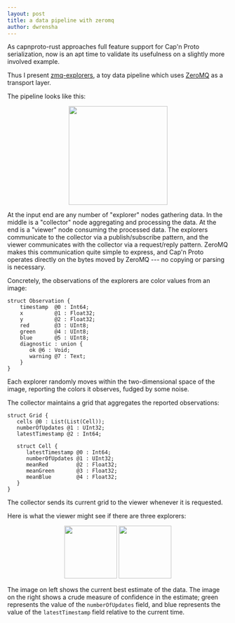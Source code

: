 ```yaml
---
layout: post
title: a data pipeline with zeromq
author: dwrensha
---
```


As capnproto-rust approaches full feature support
for Cap'n Proto serialization,
now is an apt time to validate its usefulness on a
slightly more involved example.


Thus I present
[zmq-explorers](https://github.com/dwrensha/capnp-zmq-rust/tree/master/example/zmq-explorers),
a toy data pipeline which uses
[ZeroMQ](http://zeromq.org/)
as a transport layer.

The pipeline looks like this:
<center>
<img src="{{site.baseurl}}/assets/zmq-explorers.png"
     width="225"/>
</center>

At the input end are
any number of "explorer" nodes gathering data.
In the middle is
a "collector" node aggregating and processing the data.
At the end is a "viewer" node consuming the processed data.
The explorers communicate to the collector via a publish/subscribe
pattern, and the viewer communicates with the collector via a request/reply pattern.
ZeroMQ makes this communication quite simple to express,
and Cap'n Proto operates directly on the bytes
moved by ZeroMQ --- no copying or parsing is necessary.

Concretely, the observations of the explorers
are color values from an image:

```
struct Observation {
    timestamp  @0 : Int64;
    x          @1 : Float32;
    y          @2 : Float32;
    red        @3 : UInt8;
    green      @4 : UInt8;
    blue       @5 : UInt8;
    diagnostic : union {
       ok @6 : Void;
       warning @7 : Text;
    }
}
```

Each explorer randomly moves within the two-dimensional space
of the image, reporting the colors it observes,
fudged by some noise.

The collector maintains a grid that aggregates the reported observations:

```
struct Grid {
   cells @0 : List(List(Cell));
   numberOfUpdates @1 : UInt32;
   latestTimestamp @2 : Int64;

   struct Cell {
      latestTimestamp @0 : Int64;
      numberOfUpdates @1 : UInt32;
      meanRed         @2 : Float32;
      meanGreen       @3 : Float32;
      meanBlue        @4 : Float32;
   }
}
```

The collector sends its current grid to the viewer whenever
it is requested.

Here is what the viewer might see if there are three explorers:

<center>
<img src="{{site.baseurl}}/assets/rust_logo_colors.gif"
     width="120"/>
<img src="{{site.baseurl}}/assets/rust_logo_confidence.gif"
     width="120"/>
</center>

The image on left shows the current best estimate of the
data. The image on the right shows
a crude measure of confidence in the estimate;
green represents the value of the `numberOfUpdates` field,
and blue represents the value of the `latestTimestamp` field
relative to the current time.